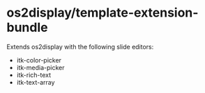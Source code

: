 # os2display/template-extension-bundle

Extends os2display with the following slide editors:

* itk-color-picker
* itk-media-picker
* itk-rich-text
* itk-text-array
